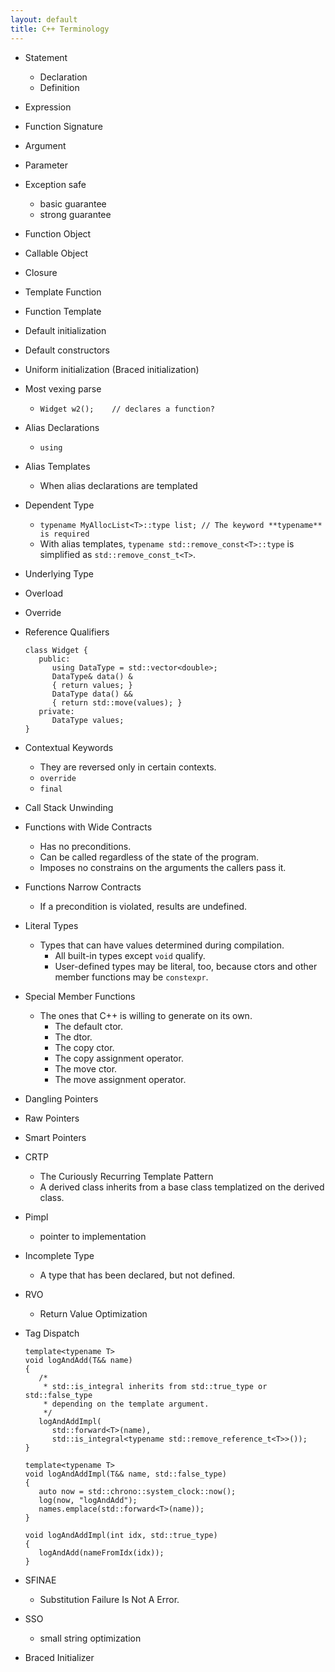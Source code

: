 ```yaml
---
layout: default
title: C++ Terminology
---
```


* Statement
   * Declaration
   * Definition
* Expression

* Function Signature

* Argument
* Parameter

* Exception safe
   * basic guarantee
   * strong guarantee

* Function Object
* Callable Object
* Closure

* Template Function
* Function Template

* Default initialization
* Default constructors

* Uniform initialization (Braced initialization)

* Most vexing parse
   * `Widget w2();    // declares a function?`

* Alias Declarations
   * `using`
* Alias Templates
   * When alias declarations are templated

* Dependent Type
   * `typename MyAllocList<T>::type list; // The keyword **typename** is required`
   * With alias templates, `typename std::remove_const<T>::type` is simplified as `std::remove_const_t<T>`.

* Underlying Type

* Overload
* Override

* Reference Qualifiers
   ```
   class Widget {
      public:
         using DataType = std::vector<double>;
         DataType& data() &
         { return values; }
         DataType data() &&
         { return std::move(values); }
      private:
         DataType values;
   }
   ```

* Contextual Keywords
   * They are reversed only in certain contexts.
   * `override`
   * `final`

* Call Stack Unwinding

* Functions with Wide Contracts
   * Has no preconditions.
   * Can be called regardless of the state of the program.
   * Imposes no constrains on the arguments the callers pass it.
* Functions Narrow Contracts
   * If a precondition is violated, results are undefined.

* Literal Types
   * Types that can have values determined during compilation.
      * All built-in types except `void` qualify.
      * User-defined types may be literal, too, because ctors and other member functions may be `constexpr`.

* Special Member Functions
   * The ones that C++ is willing to generate on its own.
      * The default ctor.
      * The dtor.
      * The copy ctor.
      * The copy assignment operator.
      * The move ctor.
      * The move assignment operator.

* Dangling Pointers
* Raw Pointers
* Smart Pointers

* CRTP
   * The Curiously Recurring Template Pattern
   * A derived class inherits from a base class templatized on the derived class.

* Pimpl
   * pointer to implementation

* Incomplete Type
   * A type that has been declared, but not defined.

* RVO
   * Return Value Optimization

* Tag Dispatch
   ```
   template<typename T>
   void logAndAdd(T&& name)
   {
      /*
       * std::is_integral inherits from std::true_type or std::false_type
       * depending on the template argument.
       */
      logAndAddImpl(
         std::forward<T>(name),
         std::is_integral<typename std::remove_reference_t<T>>());
   }

   template<typename T>
   void logAndAddImpl(T&& name, std::false_type)
   {
      auto now = std::chrono::system_clock::now();
      log(now, "logAndAdd");
      names.emplace(std::forward<T>(name));
   }

   void logAndAddImpl(int idx, std::true_type)
   {
      logAndAdd(nameFromIdx(idx));
   }
   ```

* SFINAE
   * Substitution Failure Is Not A Error.

* SSO
   * small string optimization

* Braced Initializer
